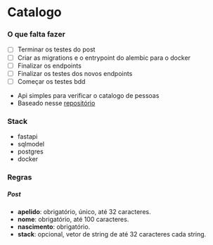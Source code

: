 # Catalogo

### O que falta fazer
- [ ] Terminar os testes do post
- [ ] Criar as migrations e o entrypoint do alembic para o docker
- [ ] Finalizar os endpoints
- [ ] Finalizar os testes dos novos endpoints
- [ ] Começar os testes bdd

- Api simples para verificar o catalogo de pessoas
- Baseado nesse [repositório](https://github.com/zanfranceschi/rinha-de-backend-2023-q3/)

### Stack
- fastapi
- sqlmodel
- postgres
- docker


### Regras
##### Post
- **apelido**: obrigatório, único, até 32 caracteres.
- **nome**: obrigatório, até 100 caracteres.
- **nascimento**: obrigatório.
- **stack**: opcional, vetor de string de até 32 caracteres cada string.
